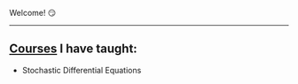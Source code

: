 Welcome! :smirk:

---

## __[Courses](teaching/courses.html)__ I have taught:
* Stochastic Differential Equations
